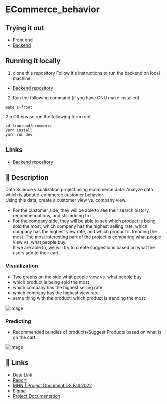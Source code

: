 # ECommerce_behavior

## Trying it out

- [Front end](https://ecommerce.wangnelson.xyz/)
- [Backend](https://cjmpbdbwic.us-east-1.awsapprunner.com/docs)


## Running it locally

1. clone this repository Follow it's instructions to run the backend on local machine.
- [Backend repository](https://github.com/NeneWang/ctp-ecommerce-fastapi) 
2. Run the following command (if you have GNU make installed)
```
make s-front
```

2.b Otherwise run the following form root
```
cd frontend/ecommerce
yarn install
yarn run dev
```





## Links

- [Backend repository](https://github.com/NeneWang/ctp-ecommerce-fastapi) 

## :notebook: Description 

Data Science visualization project using ecommerce data. Analyze data which is about e-commerce customer behavior. \
Using this data, create a customer view vs. company view.   
- For the customer side, they will be able to see their search history, recommendations, and still adding to it. 
- For the company side, they will be able to see which product is being sold the most, which company has the highest selling rate, which company has the highest view rate, and which product is trending the most. The most interesting part of the project is comparing what people view vs. what people buy. \
If we are able to, we will try to create suggestions based on what the users add to their cart.

### Visualization
- Two graphs on the side what people view vs. what people buy
- which product is being sold the most
- which company has the highest selling rate
- which company has the highest view rate
- same thing with the product: which product is trending the most

![image](https://user-images.githubusercontent.com/29577570/194463002-becf6977-1cc6-426b-b967-ed21a459d86e.png)


### Predicting
- Recommended bundles of products/Suggest Products based on what is on the cart.

![image](https://user-images.githubusercontent.com/29577570/194463035-e2b956d4-d422-40de-ba2a-e0b618d3c44d.png)


## :link: Links 
- [Data Link](https://www.kaggle.com/datasets/mkechinov/ecommerce-behavior-data-from-multi-category-store)
- [Report](https://docs.google.com/document/d/1-AN7Q14IRxsmWlQc4YNZQcWyCHCQpIh75ztJQpcqoKw/edit#)
- [MHN | Project Document DS Fall 2022](https://docs.google.com/document/d/1UGFoOpXOLuEEgQDzaamucS1bzFxVzQeH34U3glXncp0/edit#)
- [Figma](https://www.figma.com/file/bMmUmMtKJt9aUwKWHKW5LH/Data-Science?node-id=0%3A1)
- [Project Documentation](https://www.notion.so/wngnelson/Projects-89969902acca48dfbb7c83aa35dd0f34)

